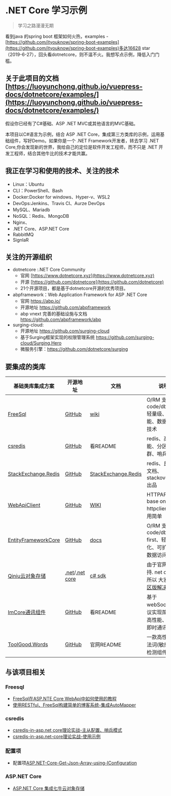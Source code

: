 # .NET Core  学习示例
> 学习之路漫漫无期

看到java 的spring boot 框架如何火热，examples - [https://github.com/ityouknow/spring-boot-examples](https://github.com/ityouknow/spring-boot-examples)多达16628 star（2019-6-27），回头看dotnetcore，则不温不火。我想写点示例，降低入门门槛。

## 关于此项目的文档 [https://luoyunchong.github.io/vuepress-docs/dotnetcore/examples/](https://luoyunchong.github.io/vuepress-docs/dotnetcore/examples/)

假设你已经有了C#基础、ASP .NET MVC或其他语言的MVC基础。 

本项目以C#语言为示例，结合 ASP .NET Core，集成第三方类库的示例，运用基础组件，写好Demo。如果你是一个 .NET Framework开发者，转去学习 .NET Core,你会发现新的世界，我给自己的定位是软件开发工程师，而不只是 .NET 开发工程师，结合其他牛比的技术才能共赢。


## 我正在学习和使用的技术、关注的技术
- Linux：Ubuntu
- CLI：PowerShell、Bash
- Docker:Docker for windows、Hyper-v、WSL2
- DevOps:Jenkins、Travis CI、Aurze DevOps
- MySQL、Mariadb
- NoSQL：Redis、MongoDB
- Nginx、
- .NET Core、ASP.NET Core
- RabbitMQ
- SignlaR

## 关注的开源组织

- dotnetcore :.NET Core Community
    - 官网 [https://www.dotnetcore.xyz](https://www.dotnetcore.xyz)
    - 开源 [https://github.com/dotnetcore](https://github.com/dotnetcore)
    - 21个开源项目，都是基于dotnetcore开源的优秀项目。
- abpframework：Web Application Framework for ASP .NET Core 
    - 官网 https://abp.io/
    - 开源地址 https://github.com/abpframework
    - abp vnext 完善的基础设施与文档  https://github.com/abpframework/abp
- surging-cloud:
    - 开源地址 https://github.com/surging-cloud
    - 基于Surging框架实现的权限管理系统 https://github.com/surging-cloud/Surging.Hero
    - 微服务引擎：https://github.com/dotnetcore/surging

## 要集成的类库
|基础类库集成方案|开源地址|文档|说明|
|---|---|---|---|
|[FreeSql](https://github.com/luoyunchong/dotnetcore-examples/tree/master/asp.net-core-freesql)| [GitHub](https://github.com/2881099/FreeSql)|[wiki](https://github.com/2881099/FreeSql/wiki)|O/RM 支持code/db first,轻量级、高性能、数据访问技术|
|[csredis](https://github.com/luoyunchong/dotnetcore-examples/tree/master/dotnet-core-redis)|[GitHub](https://github.com/2881099/csredis)|看README|redis、高性能、分区、集群、哨兵|
|[StackExchange.Redis](https://github.com/luoyunchong/dotnetcore-examples/tree/master/dotnet-core-redis)|[GitHub](https://github.com/StackExchange/StackExchange.Redis)|[StackExchange.Redis](https://stackexchange.github.io/StackExchange.Redis/)|redis、良好的文档、stackoverflow出品|
|[WebApiClient](https://github.com/luoyunchong/dotnetcore-examples/tree/master/dotnet-core-webapiclient)| [GitHub](https://github.com/dotnetcore/WebApiClient)|[WIKI](https://github.com/dotnetcore/WebApiClient/wiki)|HTTPAPI、base on httpclient、使用简单|
|[EntityFrameworkCore](https://github.com/luoyunchong/dotnetcore-examples/tree/master/dotnet-core-efcore)|[GitHub](https://github.com/aspnet/EntityFrameworkCore)|[docs](https://docs.microsoft.com/ef/core)|O/RM 支持code/db first、轻量化、可扩展、数据访问技术|
|[Qiniu云对象存储](https://github.com/luoyunchong/dotnetcore-examples/tree/master/asp.net-core-qiniu)|[.net](https://github.com/qiniu/csharp-sdk)/[.net core](https://github.com/Hello-Mango/MQiniu.Core)|[c# sdk](https://developer.qiniu.com/kodo/sdk/1237/csharp)|由于官网未支持. net core，所以 大家看[社区版解决方案](https://github.com/Hello-Mango/MQiniu.Core)|
|[ImCore通讯组件](https://github.com/luoyunchong/dotnetcore-examples/tree/master/dotnet-core-im)|[GitHub](https://github.com/2881099/im)|看README|基于webSocket 协议实现简易、高性能、集群即时通讯组件|
|[ToolGood.Words](https://github.com/luoyunchong/dotnetcore-examples/blob/7b01de64b8/asp.net-core-%E6%95%8F%E6%84%9F%E8%AF%8D%E5%A4%84%E7%90%86/StopWords/Controllers/WordController.cs)|[GitHub](https://github.com/toolgood/ToolGood.Words)|官网README|一款高性能非法词(敏感词)检测组件|

## 与该项目相关
### Freesql
* [FreeSql在ASP.NTE Core WebApi中如何使用的教程](https://blog.igeekfan.cn/2019/06/30/re-start/FreeSql-asp.net-core-how-to-use/)
* [使用RESTful、FreeSql构建简单的博客系统-集成AutoMapper](https://blog.igeekfan.cn/2019/06/30/re-start/FreeSql-sample-blog-RESTful/)
### csredis
* [csredis-in-asp.net core理论实战-主从配置、哨兵模式](https://blog.igeekfan.cn/2019/07/06/re-start/csredis-in-asp-net-core-master-slaver/)
* [csredis-in-asp.net-core理论实战-使用示例](https://blog.igeekfan.cn/2019/07/07/re-start/csredis-in-asp.net-core-how-to-use/)

### 配置项
* 配置项[ASP.NET-Core-Get-Json-Array-using-IConfiguration](https://blog.igeekfan.cn/2019/07/07/dotnetcore/ASP.NET-Core-Get-Json-Array-using-IConfiguration/)

### ASP.NET Core
* [ASP.NET Core 集成七牛云对象存储](https://blog.igeekfan.cn/2019/07/28/dotnetcore/Qiniu-Object-Storage/)
